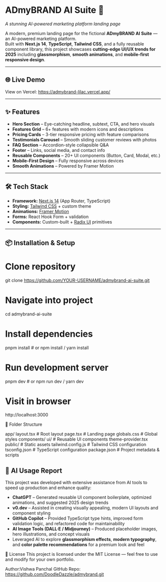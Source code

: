 # ADmyBRAND AI Suite 🚀  
*A stunning AI-powered marketing platform landing page*

A modern, premium landing page for the fictional **ADmyBRAND AI Suite** — an AI-powered marketing platform.  
Built with **Next.js 14**, **TypeScript**, **Tailwind CSS**, and a fully reusable component library, this project showcases **cutting-edge UI/UX trends for 2025** including **glassmorphism**, **smooth animations**, and **mobile-first responsive design**.

---

## 🌐 Live Demo  
View on Vercel: https://admybrand-lilac.vercel.app/

---

## ✨ Features  

- **Hero Section** – Eye-catching headline, subtext, CTA, and hero visuals  
- **Features Grid** – 6+ features with modern icons and descriptions  
- **Pricing Cards** – 3-tier responsive pricing with feature comparisons  
- **Testimonials Carousel** – Smooth sliding customer reviews with photos  
- **FAQ Section** – Accordion-style collapsible Q&A  
- **Footer** – Links, social media, and contact info  
- **Reusable Components** – 20+ UI components (Button, Card, Modal, etc.)  
- **Mobile-First Design** – Fully responsive across devices  
- **Smooth Animations** – Powered by Framer Motion  

---

## 🛠️ Tech Stack  

- **Framework:** [Next.js 14](https://nextjs.org/) (App Router, TypeScript)  
- **Styling:** [Tailwind CSS](https://tailwindcss.com/) + custom theme  
- **Animations:** [Framer Motion](https://www.framer.com/motion/)  
- **Forms:** React Hook Form + validation  
- **Components:** Custom-built + [Radix UI](https://www.radix-ui.com/) primitives  

---

## 📦 Installation & Setup  


# Clone repository
git clone https://github.com/YOUR-USERNAME/admybrand-ai-suite.git

# Navigate into project
cd admybrand-ai-suite

# Install dependencies
pnpm install  # or npm install / yarn install

# Run development server
pnpm dev  # or npm run dev / yarn dev

# Visit in browser
http://localhost:3000

📁 Folder Structure

app/
  layout.tsx        # Root layout
  page.tsx          # Landing page
  globals.css       # Global styles
components/
  ui/               # Reusable UI components
  theme-provider.tsx
public/             # Static assets
tailwind.config.js  # Tailwind CSS configuration
tsconfig.json       # TypeScript configuration
package.json        # Project metadata & scripts

## 🤖 AI Usage Report  

This project was developed with extensive assistance from AI tools to speed up production and enhance quality:  

- **ChatGPT** – Generated reusable UI component boilerplate, optimized animations, and suggested 2025 design trends  
- **v0.dev** – Assisted in creating visually appealing, modern UI layouts and component styling  
- **GitHub Copilot** – Provided TypeScript type hints, improved form validation logic, and refactored code for maintainability  
- **AI Image Tools (DALL·E / Midjourney)** – Produced placeholder images, hero illustrations, and concept visuals  
- Leveraged AI to explore **glassmorphism effects**, **modern typography**, and **color palette recommendations** for a premium look and feel  

📜 License
This project is licensed under the MIT License — feel free to use and modify for your own portfolio.

Author:Vishwa Panchal
GitHub Repo: https://github.com/DoodleDazzle/admybrand.git
